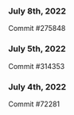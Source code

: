 ### July 8th, 2022

Commit #275848

### July 5th, 2022

Commit #314353


### July 4th, 2022

Commit #72281
